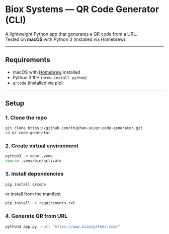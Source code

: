 # Biox Systems — QR Code Generator (CLI)

A lightweight Python app that generates a QR code from a URL.  
Tested on **macOS** with Python 3 (installed via Homebrew).

---

## Requirements
- macOS with [Homebrew](https://brew.sh/) installed  
- Python 3.10+ (`brew install python`)  
- `qrcode` (installed via pip)

---

## Setup

### 1. Clone the repo
```bash
git clone https://github.com/thiphan-uc/qr-code-generator.git
cd qr-code-generator
```

### 2. Create virtual environment
```bash
python3 -m venv .venv
source .venv/bin/activate
```

### 3. Install dependencies
```bash
pip install qrcode
```
or install from the manifest

```bash
pip install -r requirements.txt
```

### 4. Generate QR from URL
```bash
python3 app.py --url "https://www.bioxsystems.com/"
```
